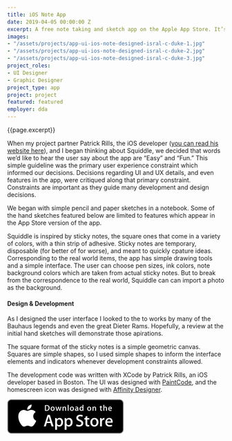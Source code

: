 ```yaml
---
title: iOS Note App
date: 2019-04-05 00:00:00 Z
excerpt: A free note taking and sketch app on the Apple App Store. It’s meant to be fun and easy without being sparse.
images:
- "/assets/projects/app-ui-ios-note-designed-isral-c-duke-1.jpg"
- "/assets/projects/app-ui-ios-note-designed-isral-c-duke-2.jpg"
- "/assets/projects/app-ui-ios-note-designed-isral-c-duke-3.jpg"
project_roles:
- UI Designer
- Graphic Designer
project_type: app
project: project
featured: featured
employer: dda
---
```


<p class="lead">{{page.excerpt}}</p>
<p>When my project partner Patrick Rills, the iOS developer (<a href="http://www.bigbluefly.com/patrickrills" target="_blank" title="Patrick Rills Website">you can read his website here</a>), and I began thinking about Squiddle, we decided that words we’d like to hear the user say about the app are “Easy” and “Fun.” This simple guideline was the primary user experience constraint which informed our decisions. Decisions regarding UI and UX details, and even features in the app, were critiqued along that primary constraint. Constraints are important as they guide many development and design decisions.
</p>
<p>We began with simple pencil and paper sketches in a notebook. Some of the hand sketches featured below are limited to features which appear in the App Store version of the app.
</p>
<p>Squiddle is inspired by sticky notes, the square ones that come in a variety of colors, with a thin strip of adhesive. Sticky notes are temporary, disposable (for better of for worse), and meant to quickly cpature ideas. Corresponding to the real world items, the app has simple drawing tools and a simple interface. The user can choose pen sizes, ink colors, note background colors which are taken from actual sticky notes. But to break from the correspondence to the real world, Squiddle can can import a photo as the background. </p>
<h4>Design & Development</h4>
<p>As I designed the user interface I looked to the to works by many of the Bauhaus legends and even the great Dieter Rams. Hopefully, a review at the initial hand sketches will demonstrate those apirations. </p>
<p>The square format of the sticky notes is a simple geometric canvas. Squares are simple shapes, so I used simple shapes to inform the interface elements and indicators whenever development constraints allowed.</p>
<p>The development code was written with XCode by Patrick Rills, an iOS developer</a> based in Boston. The UI was designed with <a href="https://www.paintcodeapp.com" target="_blank">PaintCode</a>, and the homescreen icon was designed with <a href="https://affinity.serif.com/en-us/" target="_blank">Affinity Designer</a>.
</p>
<p></p>
<p><a href="https://itunes.apple.com/us/app/squiddle/id1161266643?mt=8" title="Get Squiddle on the App Store"><img src="/assets/articles/Download_on_the_App_Store.svg" alt="Download Squiddle on the App Store"></a><br>
</p>